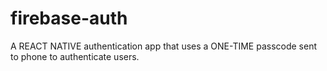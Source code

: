 # firebase-auth
 A REACT NATIVE authentication app that uses a ONE-TIME passcode sent to phone to authenticate users.
      
